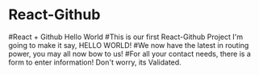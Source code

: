 # React-Github
#React + Github Hello World
#This is our first React-Github Project I'm going to make it say, HELLO WORLD!
#We now have the latest in routing power, you may all now bow to us!
#For all your contact needs, there is a form to enter information! Don't worry, its Validated.